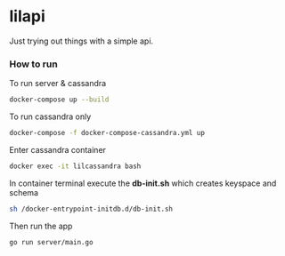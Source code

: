 # lilapi
Just trying out things with a simple api.
### How to run
To run server & cassandra
```sh
docker-compose up --build
```
To run cassandra only
```sh
docker-compose -f docker-compose-cassandra.yml up
```
Enter cassandra container
```sh
docker exec -it lilcassandra bash
```
In container terminal execute the **db-init.sh** which creates keyspace and schema
```sh
sh /docker-entrypoint-initdb.d/db-init.sh
```
Then run the app
```sh
go run server/main.go
```

